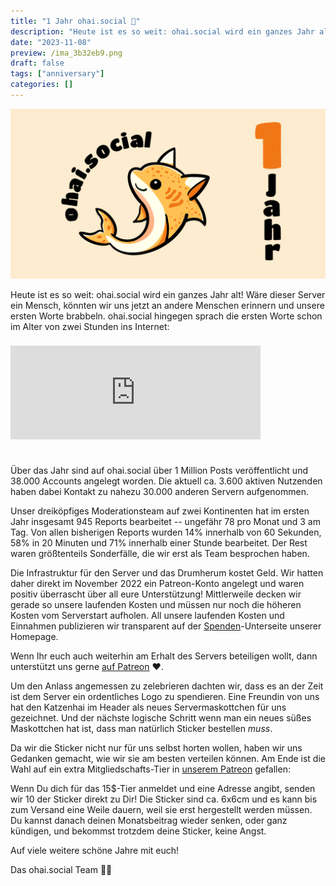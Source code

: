 ```yaml
---
title: "1 Jahr ohai.social 🎉"
description: "Heute ist es so weit: ohai.social wird ein ganzes Jahr alt!"
date: "2023-11-08"
preview: /ima_3b32eb9.png
draft: false
tags: ["anniversary"]
categories: []
---
```


<img src="anniversary-de.png">

Heute ist es so weit: ohai.social wird ein ganzes Jahr alt!
Wäre dieser Server ein Mensch, könnten wir uns jetzt an andere Menschen erinnern und unsere ersten Worte brabbeln.
ohai.social hingegen sprach die ersten Worte schon im Alter von zwei Stunden ins Internet:

<iframe src="https://ohai.social/@ohai/109309770136074484/embed" class="mastodon-embed" style="max-width: 100%; border: 0; margin-top: .5rem; margin-bottom: 1.5rem;" width="400" allowfullscreen="allowfullscreen"></iframe>

Über das Jahr sind auf ohai.social über 1 Million Posts veröffentlicht und 38.000 Accounts angelegt worden. Die aktuell ca. 3.600 aktiven Nutzenden haben dabei Kontakt zu nahezu 30.000 anderen Servern aufgenommen.

Unser dreiköpfiges Moderationsteam auf zwei Kontinenten hat im ersten Jahr insgesamt 945 Reports bearbeitet -- ungefähr 78 pro Monat und 3 am Tag. Von allen bisherigen Reports wurden 14% innerhalb von 60 Sekunden, 58% in 20 Minuten und 71% innerhalb einer Stunde bearbeitet. Der Rest waren größtenteils Sonderfälle, die wir erst als Team besprochen haben.

Die Infrastruktur für den Server und das Drumherum kostet Geld. Wir hatten daher direkt im November 2022 ein Patreon-Konto angelegt und waren positiv überrascht über all eure Unterstützung!
Mittlerweile decken wir gerade so unsere laufenden Kosten und müssen nur noch die höheren Kosten vom Serverstart aufholen. All unsere laufenden Kosten und Einnahmen publizieren wir transparent auf der [Spenden](https://about.ohai.social/donations/)-Unterseite unserer Homepage.

Wenn Ihr euch auch weiterhin am Erhalt des Servers beteiligen wollt, dann unterstützt uns gerne [auf Patreon](https://www.patreon.com/ohaisocial) ❤️.

Um den Anlass angemessen zu zelebrieren dachten wir, dass es an der Zeit ist dem Server ein ordentliches Logo zu spendieren. Eine Freundin von uns hat den Katzenhai im Header als neues Servermaskottchen für uns gezeichnet. Und der nächste logische Schritt wenn man ein neues süßes Maskottchen hat ist, dass man natürlich Sticker bestellen _muss_.

Da wir die Sticker nicht nur für uns selbst horten wollen, haben wir uns Gedanken gemacht, wie wir sie am besten verteilen können. Am Ende ist die Wahl auf ein extra Mitgliedschafts-Tier in [unserem Patreon](https://www.patreon.com/ohaisocial) gefallen:

Wenn Du dich für das 15$-Tier anmeldet und eine Adresse angibt, senden wir 10 der Sticker direkt zu Dir! Die Sticker sind ca. 6x6cm und es kann bis zum Versand eine Weile dauern, weil sie erst hergestellt werden müssen. Du kannst danach deinen Monatsbeitrag wieder senken, oder ganz kündigen, und bekommst trotzdem deine Sticker, keine Angst.

Auf viele weitere schöne Jahre mit euch!

Das ohai.social Team 🍾🥂

<script src="https://ohai.social/embed.js" async="async"></script>
